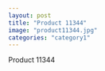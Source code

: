 ```yaml
---
layout: post
title: "Product 11344"
image: "product11344.jpg"
categories: "category1"
---
```

Product 11344
